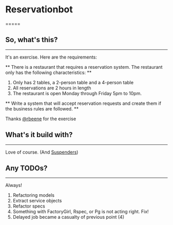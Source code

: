 # Reservationbot
=====

## So, what's this?
-----

It's an exercise. Here are the requirements:

** There is a restaurant that requires a reservation system. The restaurant only has the following characteristics: **

1. Only has 2 tables, a 2-person table and a 4-person table
2. All reservations are 2 hours in length
3. The restaurant is open Monday through Friday 5pm to 10pm.

** Write a system that will accept reservation requests and create them if the business rules are followed. **

Thanks [@rbeene](https://github.com/rbeene) for the exercise

## What's it build with?
-----

Love of course. (And [Suspenders](https://github.com/thoughtbot/suspenders))

## Any TODOs?
----

Always!

1. Refactoring models
2. Extract service objects
3. Refactor specs
4. Something with FactoryGirl, Rspec, or Pg is not acting right. Fix!
5. Delayed job became a casualty of previous point (4)
